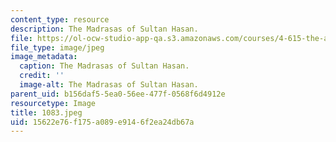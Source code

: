 ```yaml
---
content_type: resource
description: The Madrasas of Sultan Hasan.
file: https://ol-ocw-studio-app-qa.s3.amazonaws.com/courses/4-615-the-architecture-of-cairo-spring-2002/15622e76f175a089e9146f2ea24db67a_1083.jpeg
file_type: image/jpeg
image_metadata:
  caption: The Madrasas of Sultan Hasan.
  credit: ''
  image-alt: The Madrasas of Sultan Hasan.
parent_uid: b156daf5-5ea0-56ee-477f-0568f6d4912e
resourcetype: Image
title: 1083.jpeg
uid: 15622e76-f175-a089-e914-6f2ea24db67a
---
```

